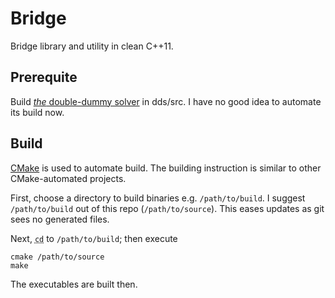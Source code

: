 Bridge
======
Bridge library and utility in clean C++11.

## Prerequite ##
Build [*the* double-dummy solver][dds] in dds/src.  I have no good idea to
automate its build now.

## Build ##
[CMake][cmake] is used to automate build.  The building instruction is similar
to other CMake-automated projects.

First, choose a directory to build binaries e.g. `/path/to/build`.  I suggest
`/path/to/build` out of this repo (`/path/to/source`).  This eases updates as
git sees no generated files.

Next, <abbr title="change directory"><code>cd</code></abbr> to
`/path/to/build`; then execute

	cmake /path/to/source
	make

The executables are built then.

[cmake]: https://cmake.org/
[dds]: https://github.com/dds-bridge/dds
